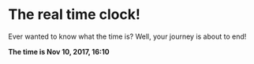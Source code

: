 # The real time clock!

Ever wanted to know what the time is? Well, your journey is about to end!

**The time is Nov 10, 2017, 16:10**